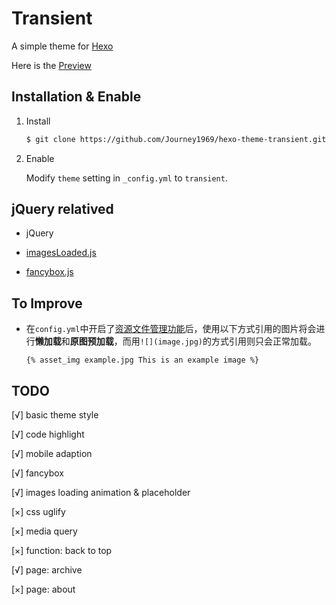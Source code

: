 # Transient

A simple theme for [Hexo](https://hexo.io)

Here is the [Preview](http://journey1969.com)

## Installation & Enable

1. Install

   ``` bash
   $ git clone https://github.com/Journey1969/hexo-theme-transient.git
   ```

2. Enable

   Modify `theme` setting in `_config.yml` to `transient`.

## jQuery relatived

- jQuery

- [imagesLoaded.js](http://imagesloaded.desandro.com/)

- [fancybox.js](http://fancybox.net/)

## To Improve

- 在`config.yml`中开启了[资源文件管理功能](https://hexo.io/zh-cn/docs/asset-folders.html)后，使用以下方式引用的图片将会进行**懒加载**和**原图预加载**，而用`![](image.jpg)`的方式引用则只会正常加载。
  ```
  {% asset_img example.jpg This is an example image %}
  ```

## TODO

[√] basic theme style

[√] code highlight

[√] mobile adaption

[√] fancybox

[√] images loading animation & placeholder

[×] css uglify

[×] media query

[×] function: back to top

[√] page: archive

[×] page: about
